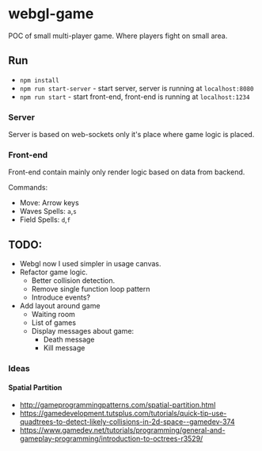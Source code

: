 # webgl-game

POC of small multi-player game. Where players fight on small area.

## Run

- `npm install`
- `npm run start-server` - start server, server is running at `localhost:8080`
- `npm run start` - start front-end, front-end is running at `localhost:1234`

### Server

Server is based on web-sockets only it's place where game logic is placed.

### Front-end

Front-end contain mainly only render logic based on data from backend.

Commands:

- Move: Arrow keys
- Waves Spells: `a`,`s`
- Field Spells: `d`,`f`

## TODO:

- Webgl now I used simpler in usage canvas.
- Refactor game logic.
  - Better collision detection.
  - Remove single function loop pattern
  - Introduce events?
- Add layout around game
  - Waiting room
  - List of games
  - Display messages about game:
    - Death message
    - Kill message

### Ideas

#### Spatial Partition

- http://gameprogrammingpatterns.com/spatial-partition.html
- https://gamedevelopment.tutsplus.com/tutorials/quick-tip-use-quadtrees-to-detect-likely-collisions-in-2d-space--gamedev-374
- https://www.gamedev.net/tutorials/programming/general-and-gameplay-programming/introduction-to-octrees-r3529/
